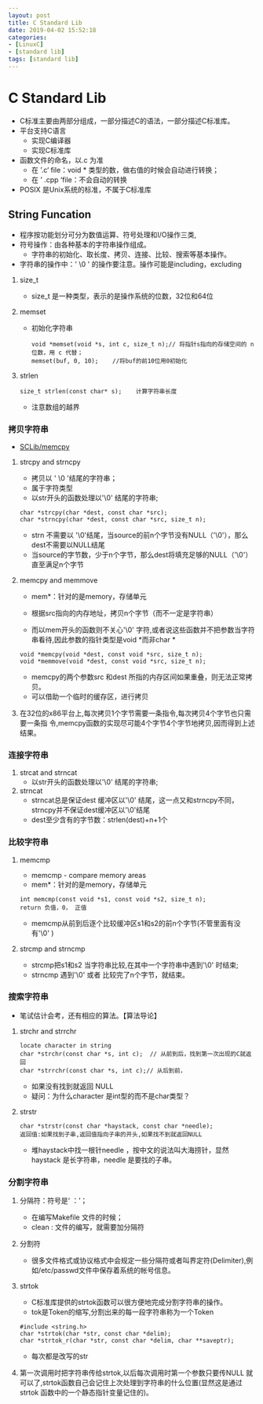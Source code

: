 ```yaml
---
layout: post
title: C Standard Lib
date: 2019-04-02 15:52:18
categories:
- [LinuxC]
- [standard lib]
tags: [standard lib]
---
```


# C Standard Lib

+ C标准主要由两部分组成，一部分描述C的语法，一部分描述C标准库。
+ 平台支持C语言
  + 实现C编译器
  + 实现C标准库
+ 函数文件的命名，以.c 为准
  + 在 ’.c‘ file：void * 类型的数，做右值的时候会自动进行转换；
  + 在 ’ .cpp ‘file：不会自动的转换
+ POSIX 是Unix系统的标准，不属于C标准库

## String Funcation

+ 程序按功能划分可分为数值运算、符号处理和I/O操作三类,
+ 符号操作：由各种基本的字符串操作组成。
  + 字符串的初始化、取长度、拷贝、连接、比较、搜索等基本操作。
+ 字符串的操作中：' \0 ' 的操作要注意。操作可能是including，excluding

1. size_t 

   + size_t 是一种类型，表示的是操作系统的位数，32位和64位

2. memset

   + 初始化字符串

     ```
     void *memset(void *s, int c, size_t n);// 将指针s指向的存储空间的 n 位数，用 c 代替；
     memset(buf, 0, 10);	//将buf的前10位用0初始化
     ```

3. strlen

   ```
   size_t strlen(const char* s);	计算字符串长度
   ```

   + 注意数组的越界

### 拷贝字符串

+ [SCLib/memcpy](https://github.com/quronghui/LinuxC.git)

1. strcpy and strncpy

   + 拷贝以 ' \0 '结尾的字符串；
   + 属于字符类型
   + 以str开头的函数处理以'\0' 结尾的字符串;

   ```
   char *strcpy(char *dest, const char *src);
   char *strncpy(char *dest, const char *src, size_t n);
   ```

   +  strn 不需要以 '\0'结尾，当source的前n个字节没有NULL（'\0'），那么dest不需要以NULL结尾
   + 当source的字节数，少于n个字节，那么dest将填充足够的NULL（'\0'）直至满足n个字节

2. memcpy and memmove

   + mem*：针对的是memory，存储单元

   + 根据src指向的内存地址，拷贝n个字节（而不一定是字符串）
   + 而以mem开头的函数则不关心'\0' 字符,或者说这些函数并不把参数当字符串看待,因此参数的指针类型是void *而非char * 

   ```
   void *memcpy(void *dest, const void *src, size_t n);
   void *memmove(void *dest, const void *src, size_t n);
   ```

   + memcpy的两个参数src 和dest 所指的内存区间如果重叠，则无法正常拷贝。
   + 可以借助一个临时的缓存区，进行拷贝

3. 在32位的x86平台上,每次拷贝1个字节需要一条指令,每次拷贝4个字节也只需要一条指
   令,memcpy函数的实现尽可能4个字节4个字节地拷贝,因而得到上述结果。

### 连接字符串

1. strcat and strncat
   + 以str开头的函数处理以'\0' 结尾的字符串;
2. strncat
   + strncat总是保证dest 缓冲区以'\0' 结尾，这一点又和strncpy不同，strncpy并不保证dest缓冲区以'\0'结尾
   + dest至少含有的字节数：strlen(dest)+n+1个

### 比较字符串

1. memcmp

   + memcmp - compare memory areas
   + mem*：针对的是memory，存储单元

   ```
   int memcmp(const void *s1, const void *s2, size_t n);
   return 负值，0， 正值
   ```

   + memcmp从前到后逐个比较缓冲区s1和s2的前n个字节(不管里面有没有'\0' )

2. strcmp and strncmp

   + strcmp把s1和s2 当字符串比较,在其中一个字符串中遇到'\0' 时结束;
   + strncmp 遇到'\0' 或者 比较完了n个字节，就结束。

### 搜索字符串

+ 笔试估计会考，还有相应的算法。【算法导论】

1. strchr and strrchr

   ```
   locate character in string
   char *strchr(const char *s, int c);	// 从前到后，找到第一次出现的C就返回
   char *strrchr(const char *s, int c);// 从后到前，
   ```

   + 如果没有找到就返回 NULL
   + 疑问：为什么character 是int型的而不是char类型？

2. strstr

   ```
   char *strstr(const char *haystack, const char *needle);
   返回值:如果找到子串,返回值指向子串的开头,如果找不到就返回NULL
   ```

   + 堆haystack中找一根针needle ，按中文的说法叫大海捞针，显然haystack 是长字符串，needle 是要找的子串。

### 分割字符串

1. 分隔符：符号是‘ ：’；

   + 在编写Makefile 文件的时候；
   + clean : 文件的编写，就需要加分隔符

2. 分割符

   + 很多文件格式或协议格式中会规定一些分隔符或者叫界定符(Delimiter),例如/etc/passwd文件中保存着系统的帐号信息。

3. strtok

   + C标准库提供的strtok函数可以很方便地完成分割字符串的操作。
   + tok是Token的缩写,分割出来的每一段字符串称为一个Token

   ```
   #include <string.h>
   char *strtok(char *str, const char *delim);
   char *strtok_r(char *str, const char *delim, char **saveptr);
   ```

   + 每次都是改写的str

4. 第一次调用时把字符串传给strtok,以后每次调用时第一个参数只要传NULL 就可以了,strtok函数自己会记住上次处理到字符串的什么位置(显然这是通过strtok 函数中的一个静态指针变量记住的)。


